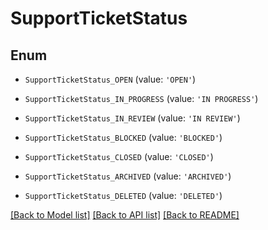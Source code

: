 # SupportTicketStatus


## Enum

* `SupportTicketStatus_OPEN` (value: `'OPEN'`)

* `SupportTicketStatus_IN_PROGRESS` (value: `'IN PROGRESS'`)

* `SupportTicketStatus_IN_REVIEW` (value: `'IN REVIEW'`)

* `SupportTicketStatus_BLOCKED` (value: `'BLOCKED'`)

* `SupportTicketStatus_CLOSED` (value: `'CLOSED'`)

* `SupportTicketStatus_ARCHIVED` (value: `'ARCHIVED'`)

* `SupportTicketStatus_DELETED` (value: `'DELETED'`)

[[Back to Model list]](../README.md#documentation-for-models) [[Back to API list]](../README.md#documentation-for-api-endpoints) [[Back to README]](../README.md)


